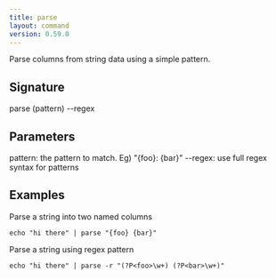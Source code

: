 ```yaml
---
title: parse
layout: command
version: 0.59.0
---
```


Parse columns from string data using a simple pattern.

## Signature

parse (pattern) --regex

## Parameters

  pattern: the pattern to match. Eg) "{foo}: {bar}"
  --regex: use full regex syntax for patterns

## Examples

Parse a string into two named columns
```shell
echo "hi there" | parse "{foo} {bar}"
```

Parse a string using regex pattern
```shell
echo "hi there" | parse -r "(?P<foo>\w+) (?P<bar>\w+)"
```

